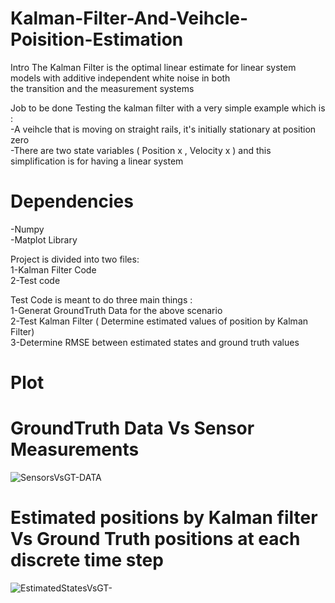 # Kalman-Filter-And-Veihcle-Poisition-Estimation

Intro 
 The Kalman Filter is the optimal linear estimate for linear system models with additive independent white noise in both<br/>
the transition and the measurement systems<br/>

Job to be done 
Testing the kalman filter with a very simple example which is : <br/>
-A veihcle that is moving on straight rails, it's initially stationary at position zero <br/>
-There are two state variables ( Position x , Velocity x ) and this simplification is for having a linear system <br/>

# Dependencies
-Numpy <br/>
-Matplot Library <br/> 

Project is divided into two files: <br/>
1-Kalman Filter Code <br/>
2-Test code  <br/>

Test Code is meant to do three main things : <br/>
1-Generat GroundTruth Data for the above scenario <br/>
2-Test Kalman Filter ( Determine estimated values of position by Kalman Filter) <br/>
3-Determine RMSE between estimated states and ground truth values <br/>

# Plot
# GroundTruth Data Vs Sensor Measurements
![SensorsVsGT-DATA](https://user-images.githubusercontent.com/44531149/69463045-579ceb80-0d83-11ea-846f-5651b2f89622.png)

# Estimated positions by Kalman filter Vs Ground Truth positions at each discrete time step
![EstimatedStatesVsGT-](https://user-images.githubusercontent.com/44531149/69463046-58358200-0d83-11ea-814f-0996c0dde87b.png)

